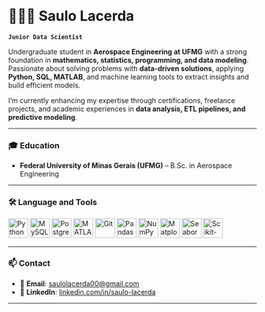 # 👨🏻‍💻 Saulo Lacerda  

**`Junior Data Scientist`**

Undergraduate student in **Aerospace Engineering at UFMG** with a strong foundation in **mathematics, statistics, programming, and data modeling**.  
Passionate about solving problems with **data-driven solutions**, applying **Python, SQL, MATLAB**, and machine learning tools to extract insights and build efficient models.  

I’m currently enhancing my expertise through certifications, freelance projects, and academic experiences in **data analysis, ETL pipelines, and predictive modeling**.  

---

### 🎓 Education  
- **Federal University of Minas Gerais (UFMG)** – B.Sc. in Aerospace Engineering 

---

### 🛠️ Language and Tools

<p align="left">
  <img src="https://cdn.jsdelivr.net/gh/devicons/devicon/icons/python/python-original.svg" alt="Python" width="40" height="40"/>
  <img src="https://cdn.jsdelivr.net/gh/devicons/devicon/icons/mysql/mysql-original.svg" alt="MySQL" width="40" height="40"/>
  <img src="https://cdn.jsdelivr.net/gh/devicons/devicon/icons/postgresql/postgresql-original.svg" alt="PostgreSQL" width="40" height="40"/>
  <img src="https://cdn.jsdelivr.net/gh/devicons/devicon/icons/matlab/matlab-original.svg" alt="MATLAB" width="40" height="40"/>
  <img src="https://cdn.jsdelivr.net/gh/devicons/devicon/icons/git/git-original.svg" alt="Git" width="40" height="40"/>
  <img src="https://cdn.jsdelivr.net/gh/devicons/devicon/icons/pandas/pandas-original.svg" alt="Pandas" width="40" height="40"/>
  <img src="https://cdn.jsdelivr.net/gh/devicons/devicon/icons/numpy/numpy-original.svg" alt="NumPy" width="40" height="40"/>
  <img src="https://cdn.jsdelivr.net/gh/devicons/devicon/icons/matplotlib/matplotlib-original.svg" alt="Matplotlib" width="40" height="40"/>
  <img src="https://seaborn.pydata.org/_images/logo-mark-lightbg.svg" alt="Seaborn" width="40" height="40"/>
  <img src="https://scikit-learn.org/stable/_static/scikit-learn-logo-small.png" alt="Scikit-learn" width="40" height="40"/>
</p>

---

### 📫 Contact  

- 📧 **Email**: [saulolacerda00@gmail.com](mailto:saulolacerda00@gmail.com)  
- 💼 **LinkedIn**: [linkedin.com/in/saulo-lacerda](https://www.linkedin.com/in/saulo-lacerda) 

---
